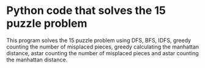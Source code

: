 # Python code that solves the 15 puzzle problem

This program solves the 15 puzzle problem using DFS, BFS, IDFS, greedy counting the number of misplaced pieces, greedy calculating the manhattan distance, astar counting the number of misplaced pieces and astar counting the manhattan distance.

